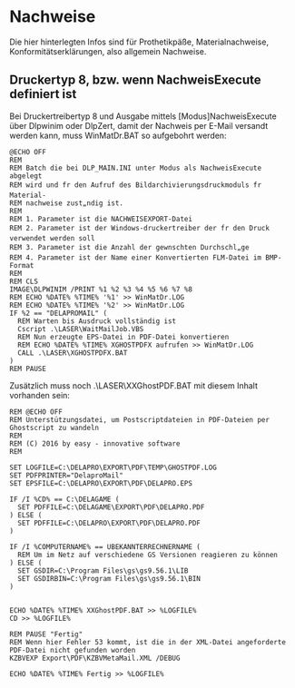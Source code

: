 # Nachweise

Die hier hinterlegten Infos sind für Prothetikpäße, Materialnachweise, Konformitätserklärungen, also allgemein Nachweise.

## Druckertyp 8, bzw. wenn NachweisExecute definiert ist

Bei Druckertreibertyp 8 und Ausgabe mittels [Modus]NachweisExecute über Dlpwinim oder DlpZert, damit der Nachweis per E-Mail versandt werden kann, muss WinMatDr.BAT so aufgebohrt werden:

```
@ECHO OFF
REM
REM Batch die bei DLP_MAIN.INI unter Modus als NachweisExecute abgelegt
REM wird und fr den Aufruf des Bildarchivierungsdruckmoduls fr Material-
REM nachweise zust„ndig ist.
REM
REM 1. Parameter ist die NACHWEISEXPORT-Datei
REM 2. Parameter ist der Windows-druckertreiber der fr den Druck verwendet werden soll
REM 3. Parameter ist die Anzahl der gewnschten Durchschl„ge
REM 4. Parameter ist der Name einer Konvertierten FLM-Datei im BMP-Format
REM
REM CLS
IMAGE\DLPWINIM /PRINT %1 %2 %3 %4 %5 %6 %7 %8
REM ECHO %DATE% %TIME% '%1' >> WinMatDr.LOG
REM ECHO %DATE% %TIME% '%2' >> WinMatDr.LOG
IF %2 == "DELAPROMAIL" (
  REM Warten bis Ausdruck vollständig ist
  Cscript .\LASER\WaitMailJob.VBS
  REM Nun erzeugte EPS-Datei in PDF-Datei konvertieren
  REM ECHO %DATE% %TIME% XGHOSTPDFX aufrufen >> WinMatDr.LOG
  CALL .\LASER\XGHOSTPDFX.BAT
)
REM PAUSE
```

Zusätzlich muss noch .\LASER\XXGhostPDF.BAT mit diesem Inhalt vorhanden sein:

```
REM @ECHO OFF
REM Unterstützungsdatei, um Postscriptdateien in PDF-Dateien per Ghostscript zu wandeln
REM
REM (C) 2016 by easy - innovative software
REM

SET LOGFILE=C:\DELAPRO\EXPORT\PDF\TEMP\GHOSTPDF.LOG
SET PDFPRINTER="DelaproMail"
SET EPSFILE=C:\DELAPRO\EXPORT\PDF\DELAPRO.EPS

IF /I %CD% == C:\DELAGAME (
  SET PDFFILE=C:\DELAGAME\EXPORT\PDF\DELAPRO.PDF
) ELSE (
  SET PDFFILE=C:\DELAPRO\EXPORT\PDF\DELAPRO.PDF
)

IF /I %COMPUTERNAME% == UBEKANNTERRECHNERNAME (
  REM Um im Netz auf verschiedene GS Versionen reagieren zu können
) ELSE (
  SET GSDIR=C:\Program Files\gs\gs9.56.1\LIB
  SET GSDIRBIN=C:\Program Files\gs\gs9.56.1\BIN
)


ECHO %DATE% %TIME% XXGhostPDF.BAT >> %LOGFILE%
CD >> %LOGFILE%

REM PAUSE "Fertig"
REM Wenn hier Fehler 53 kommt, ist die in der XML-Datei angeforderte PDF-Datei nicht gefunden worden
KZBVEXP Export\PDF\KZBVMetaMail.XML /DEBUG

ECHO %DATE% %TIME% Fertig >> %LOGFILE%
```
